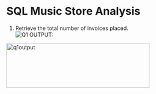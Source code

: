 # SQL Music Store Analysis

1. Retrieve the total number of invoices placed.  
![Q1](https://github.com/user-attachments/assets/3cec7c0d-276c-4d9a-87eb-4540b3823ca3)
OUTPUT:
<img width="374" height="117" alt="q1output" src="https://github.com/user-attachments/assets/4b0afdec-37d7-4442-9926-36732ee4229c" />
